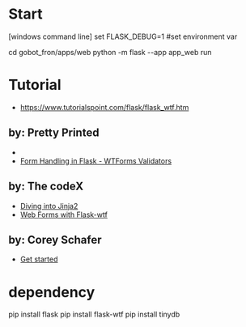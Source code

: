 # Start

[windows command line]
set FLASK_DEBUG=1      #set environment var

cd gobot_fron/apps/web
python -m flask --app app_web run


# Tutorial

* https://www.tutorialspoint.com/flask/flask_wtf.htm

## by:  Pretty Printed
* 
* [Form Handling in Flask - WTForms Validators](https://www.youtube.com/watch?v=F9vTlDzn7ac)

## by: The codeX
* [Diving into Jinja2](https://www.youtube.com/watch?v=xh3mFxbnc4o&list=PLB5jA40tNf3vX6Ue_ud64DDRVSryHHr1h&index=4)
* [Web Forms with Flask-wtf](https://www.youtube.com/watch?v=-O9NMdvWmE8)
## by: Corey Schafer
*  [Get started](https://www.youtube.com/watch?v=MwZwr5Tvyxo&list=PL-osiE80TeTs4UjLw5MM6OjgkjFeUxCYH&index=1)






# dependency
pip install flask
pip install flask-wtf
pip install tinydb
